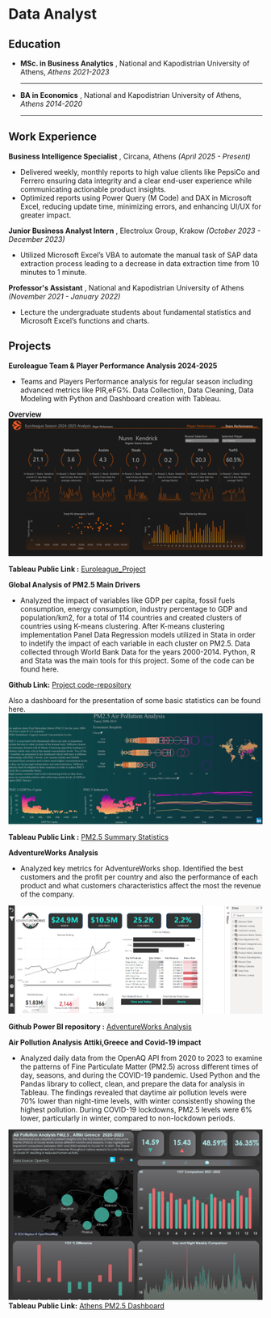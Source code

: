 # Data Analyst

## Education 
- **MSc. in  Business Analytics** , National and Kapodistrian University of Athens, _Athens 2021-2023_

  -----
  
- **BA in Economics** , National and Kapodistrian University of Athens, _Athens 2014-2020_

  -----

## Work Experience
**Business Intelligence Specialist** , Circana, Athens _(April 2025 - Present)_
- Delivered weekly, monthly reports to high value clients like PepsiCo and Ferrero ensuring data integrity and a clear end-user experience while communicating actionable product insights.
- Optimized reports using Power Query (M Code) and DAX in Microsoft Excel, reducing update time, minimizing errors, and enhancing UI/UX for greater impact.

**Junior Business Analyst Intern** , Electrolux Group, Krakow  _(October 2023 - December 2023)_
- Utilized Microsoft Excel’s VBA to automate the manual task of SAP data extraction process leading to a
decrease in data extraction time from 10 minutes to 1 minute.

**Professor's Assistant** , National and Kapodistrian University of Athens  _(November 2021 - January 2022)_ 
- Lecture the undergraduate students about fundamental statistics and Microsoft Excel’s functions and
charts. 

## Projects
**Euroleague Team & Player Performance Analysis 2024-2025**

- Teams and Players Performance analysis for regular season including advanced metrics like PIR,eFG%. Data Collection, Data Cleaning, Data Modeling with Python and Dashboard creation with Tableau.

**Overview**
![Euroleague](./images/euroleague_project.png)

**Tableau Public Link :** [Euroleague_Project](https://public.tableau.com/app/profile/ioannis.chal/viz/EuroleagueSeason2024-2025PlayerTeamAnalysis/PlayerPerformanceAnalysis)


**Global Analysis of PM2.5 Main Drivers**

- Analyzed the impact of variables like GDP per capita, fossil fuels consumption, energy consumption, industry percentage to GDP and population/km2, for a total of 114 countries and created clusters of countries using K-means clustering. After K-means clustering implementation Panel Data Regression models utilized in Stata in order to indetify the impact of each variable in each cluster on PM2.5. Data collected through World Bank Data for the years 2000-2014. Python, R and Stata was the main tools for this project. Some of the code can be found here.
  
**Github Link:** [Project code-repository](https://github.com/Yannishal/Python_projects/tree/main/air_pollution_project)

Also a dashboard for the presentation of some basic statistics can be found here.
![Tableau Statistics Dashboard PM2.5](./images/tableau.png)

**Tableau Public Link :** [PM2.5 Summary Statistics](https://public.tableau.com/app/profile/ioannis.chal/viz/PM2_5AirPollutionAnalysis2000-2014/PM2_5AirPollution2000-2014)


**AdventureWorks Analysis**

- Analyzed key metrics for AdventureWorks shop. Identified the best customers and the profit per country and also the performance of each product and what customers characteristics affect the most the revenue of the company.

![Maven Market Analysis Dashboard](./images/main_dashboard.png)

**Github Power BI repository :** [AdventureWorks Analysis](https://github.com/Yannishal/Power_BI_repository)

**Air Pollution Analysis Attiki,Greece and Covid-19 impact**

- Analyzed daily data from the OpenAQ API from 2020 to 2023 to examine the patterns of Fine Particulate Matter (PM2.5) across different times of day, seasons, and during the COVID-19 pandemic. Used Python and the Pandas library to collect, clean, and prepare the data for analysis in Tableau. The findings revealed that daytime air pollution levels were 70% lower than night-time levels, with winter consistently showing the highest pollution. During COVID-19 lockdowns, PM2.5 levels were 6% lower, particularly in winter, compared to non-lockdown periods. 

![Air Pollution Analysis-Attiki,Greece and Covid-19 impact](./images/tableau_air_pollution.png)
**Tableau Public Link:** [Athens PM2.5 Dashboard](https://public.tableau.com/app/profile/ioannis.chal/viz/AirPollutionAnalysisPM2_5AttikiGreece2020-2023/AirPollutionAnalysisAttikiGreece)
